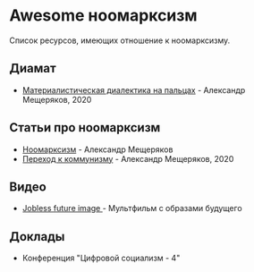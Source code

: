 # Awesome ноомарксизм

Список ресурсов, имеющих отношение к ноомарксизму.

## Диамат
* [Материалистическая диалектика на пальцах](https://github.com/marxizmo/dialectic/blob/master/dialectic.md) - Александр Мещеряков, 2020

## Статьи про ноомарксизм
* [Ноомарксизм](https://github.com/marxizmo/noomarxism/blob/master/noomarxism.md) - Александр Мещеряков
* [Переход к коммунизму](https://github.com/marxizmo/to_communism/blob/master/to_communism.md) - Александр Мещеряков, 2020

## Видео
* [Jobless future image ](https://youtu.be/SGrmF89KBMM?feature=shared) - Мультфильм с образами будущего

## Доклады
* Конференция "Цифровой социализм - 4"

